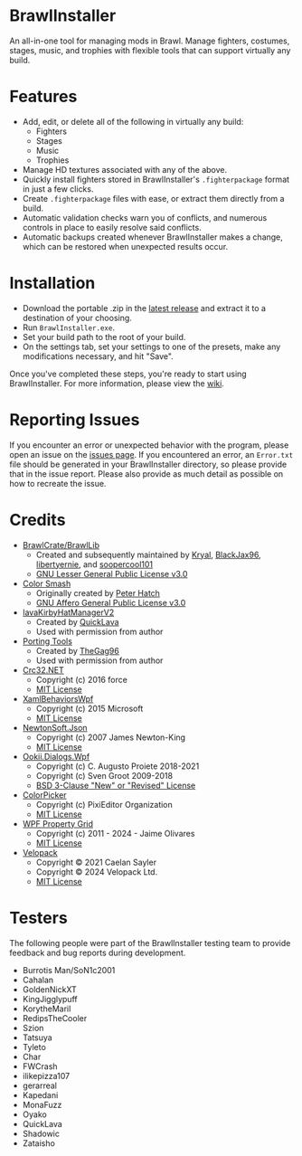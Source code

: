 # BrawlInstaller
An all-in-one tool for managing mods in Brawl. Manage fighters, costumes, stages, music, and trophies with flexible tools that can support virtually any build.

# Features
- Add, edit, or delete all of the following in virtually any build:
    - Fighters
    - Stages
    - Music
    - Trophies
- Manage HD textures associated with any of the above.
- Quickly install fighters stored in BrawlInstaller's `.fighterpackage` format in just a few clicks.
- Create `.fighterpackage` files with ease, or extract them directly from a build.
- Automatic validation checks warn you of conflicts, and numerous controls in place to easily resolve said conflicts.
- Automatic backups created whenever BrawlInstaller makes a change, which can be restored when unexpected results occur.

# Installation
- Download the portable .zip in the [latest release](https://github.com/squidgy617/BrawlInstaller/releases/latest) and extract it to a destination of your choosing.
- Run `BrawlInstaller.exe`.
- Set your build path to the root of your build.
- On the settings tab, set your settings to one of the presets, make any modifications necessary, and hit "Save".

Once you've completed these steps, you're ready to start using BrawlInstaller. For more information, please view the [wiki](https://github.com/squidgy617/BrawlInstaller/wiki).

# Reporting Issues
If you encounter an error or unexpected behavior with the program, please open an issue on the [issues page](https://github.com/squidgy617/BrawlInstaller/issues). If you encountered an error, an `Error.txt` file should be generated in your BrawlInstaller directory, so please provide that in the issue report. Please also provide as much detail as possible on how to recreate the issue.

# Credits
- [BrawlCrate/BrawlLib](https://github.com/soopercool101/BrawlCrate)
    - Created and subsequently maintained by [Kryal](https://code.google.com/archive/p/brawltools/), [BlackJax96](https://code.google.com/archive/p/brawltools2/), [libertyernie](https://github.com/libertyernie/brawltools), and [soopercool101](https://github.com/soopercool101)
    - [GNU Lesser General Public License v3.0](https://github.com/soopercool101/BrawlCrate/blob/master/LICENSE)
- [Color Smash](https://github.com/PeterHatch/color-smash)
    - Originally created by [Peter Hatch](https://github.com/PeterHatch)
    - [GNU Affero General Public License v3.0](https://github.com/PeterHatch/color-smash/blob/master/LICENSE.txt)
- [lavaKirbyHatManagerV2](https://github.com/QuickLava/lavaKirbyHatManagerV2)
    - Created by [QuickLava](https://github.com/QuickLava)
    - Used with permission from author
- [Porting Tools](https://github.com/TheGag96/pm-hax/tree/master/PSA%20Conversion%20Tools)
    - Created by [TheGag96](https://github.com/TheGag96)
    - Used with permission from author
- [Crc32.NET](https://github.com/force-net/Crc32.NET)
    - Copyright (c) 2016 force
    - [MIT License](https://github.com/force-net/Crc32.NET/blob/develop/LICENSE)
- [XamlBehaviorsWpf](https://github.com/Microsoft/XamlBehaviorsWpf)
    - Copyright (c) 2015 Microsoft
    - [MIT License](https://github.com/microsoft/XamlBehaviorsWpf/blob/main/LICENSE)
- [NewtonSoft.Json](https://github.com/JamesNK/Newtonsoft.Json)
    - Copyright (c) 2007 James Newton-King
    - [MIT License](https://github.com/JamesNK/Newtonsoft.Json/blob/master/LICENSE.md)
- [Ookii.Dialogs.Wpf](https://github.com/ookii-dialogs/ookii-dialogs-wpf)
    - Copyright (c) C. Augusto Proiete 2018-2021
    - Copyright (c) Sven Groot         2009-2018
    - [BSD 3-Clause "New" or "Revised" License](https://github.com/ookii-dialogs/ookii-dialogs-wpf/blob/master/LICENSE)
- [ColorPicker](https://github.com/PixiEditor/ColorPicker)
    - Copyright (c) PixiEditor Organization
    - [MIT License](https://github.com/PixiEditor/ColorPicker/blob/master/LICENSE.md)
- [WPF Property Grid](https://github.com/jaime-olivares/wpf-propertygrid)
    - Copyright (c) 2011 - 2024 - Jaime Olivares
    - [MIT License](https://github.com/jaime-olivares/wpf-propertygrid/blob/master/LICENSE)
- [Velopack](https://github.com/velopack/velopack)
    - Copyright © 2021 Caelan Sayler
    - Copyright © 2024 Velopack Ltd.
    - [MIT License](https://github.com/velopack/velopack/blob/develop/LICENSE)
 
# Testers
The following people were part of the BrawlInstaller testing team to provide feedback and bug reports during development.
- Burrotis Man/SoN1c2001
- Cahalan
- GoldenNickXT
- KingJigglypuff
- KorytheMaril
- RedipsTheCooler
- Szion
- Tatsuya
- Tyleto
- Char
- FWCrash
- ilikepizza107
- gerarreal
- Kapedani
- MonaFuzz
- Oyako
- QuickLava
- Shadowic
- Zataisho
